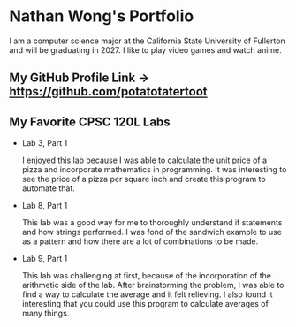 
# Nathan Wong's Portfolio 

I am a computer science major at the California State University of Fullerton and will be graduating in 2027. I like to play video games and watch anime.

## My GitHub Profile Link -> https://github.com/potatotatertoot


## My Favorite CPSC 120L Labs

* Lab 3, Part 1 

    I enjoyed this lab because I was able to calculate the unit price of a pizza and incorporate mathematics in programming. It was interesting to see the price of a pizza per square inch and create this program to automate that.  

* Lab 8, Part 1 

    This lab was a good way for me to thoroughly understand if statements and how strings performed. I was fond of the sandwich example to use as a pattern and how there are a lot of combinations to be made. 

* Lab 9, Part 1 

    This lab was challenging at first, because of the incorporation of the arithmetic side of the lab. After brainstorming the problem, I was able to find a way to calculate the average and it felt relieving. I also found it interesting that you could use this program to calculate averages of many things. 